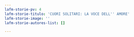 ```yaml
---
lafm-storie-pv: 4
lafm-storie-titulo: 'CUORI SOLITARI: LA VOCE DELL'' AMORE'
lafm-storie-image: ''
lafm-storie-autores-list: []

---
```

